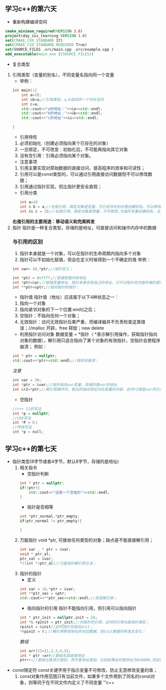 ## 学习c++的第六天
- 重新构建编译空间
```cmake
cmake_minimum_required(VERSION 3.8)
project(day_six_learning VERSION 1.0)
set(CMAKE_CXX_STANDARD 17)
set(CMAKE_CXX_STANDARD_REQUIRED True)
set(SOURCE_FILES .src/main.cpp .src/example.cpp )
add_executable(main_exe ${SOURCE_FILES})
```
- 复合类型
1. 引用类型（变量的别名），不同变量名指向同一个变量
    - 举例：
    ```c++
    int main(){
        int a=10;
        int &b=a;//引用类型，a,b指向同一个内存空间
        int c=a;
        std::cout<<"a的地址："<<&a<<std::endl;
        std::cout<<"b的地址："<<&b<<std::endl;
        std::cout<<"c的地址"<<&c<<std::endl;

    }
    ```
    - 引用特性
    1. 必须初始化（创建必须指向某个已存在的对象）
    2. 一旦绑定，不可改变：初始化后，不可能再指向其它对象
    3. 没有空引用：引用必须指向某个对象。
    - 注意事项
    1. 引用主要实现对原始数据的直接访问，提高程序的效率和可读性；
    2. 引用可以是const类型的，可以通过引用直接访问数据但不可以修改数据；
    3. 引用通过指针实现，但比指针更安全直观；
    - 引用分类
        ```c++
        int a=10
        int & b = a;//左值引用，绑定对象是变量，为已经存在的对象创建别名，可以修改数据
        int && c = 10;//右值引用，绑定对象是常量，不可修改,为临时变量创建别名，主要用于接受函数返回值，减少开销

        ```
    **右值引用的主要用途：移动语义和完美转发**
2. 指针
    指针是一种复合类型，存储的是地址，可直接访问和操作内存中的数据
    ### 与引用的区别
    1. 指针本身就是一个对象，可以在指针的生命周期内指向多个对象
    2. 指针可以不初始化赋值，但会在定义时侯得到一个不确定的值
    举例：
    ```c++
    int var= 10,*ptr;//指针定义；

    int *ptr = 0xffff;//直接赋值内存地址
    int *ptr=&ar;//赋值变量地址，指针本身也有自己的地址，只不过指针的内容存储的是地址；
    int **ptr=&ptr;//指向指针的指针；
    ```
    - 指针值
    指针值（地址）应该属于以下4种状态之一：
    1. 指向一个对象
    2. 指向紧邻对象的下一个位置:end()之后；
    3. 空指针：不指向任何一个对象；
    4. 无效指针：访问无效指针后果严重，而编译器并不负责检查这类错误；//malloc 开辟，free 释放；new delete
    - 利用指针访问对象
    数据变量 = *指针（ *表示解引用操作，获取指针指向对象的数据），解引用只适合指向了某个对象的有效指针，空指针会使程序崩溃；
    例如：
    ```c++
    int * ptr = nullptr;
    std::cout<<*ptr<<std::endl;//程序会崩溃；
    ```
    *注意*
    ```c++
    int var = 30;
    int *ptr = &var;//指针指向var变量，存储的是var的地址
    int &r2=*ptr;//解引用操作符，取出所指向地址对应变量的内容，此时r2就是var的引用
    ```
    -  空指针
    ```c++
    //c++ 11的写法
    int *p = nullptr;
    //c98写法
    int *P = 0；
    //传统写法
    int *p = null;
    ```
## 学习c++的第七天
  - 指针类型(8字节或者4字节，默认8字节，存储的是地址)
    1. 相关指令
        - 空指针判断
        ```c++
        int * ptr = nullptr;
        if(!ptr){
            std::cout<<"这是一个空指针"<<std::endl;
        }
        ```
        - 指针是否相等
        ```c++
        int *ptr_normal,*ptr_empty;
        if(ptr_normal != ptr_empty){

        }
        ```
    2. 万能指针
        void *ptr, 可接收任何类型的对象；缺点是不能直接解引用；
        ```C++
        int var , * ptr = &var;
        void * ptr_al;
        ptr_val = &var;
        *((int *)ptr_al)//万能指针解引用方法；
        ```
    3. 指针的指针
        - 定义
        ```C++
        int var = 10,*ptr = &var;
        int **ptr_sec = &ptr;
        std::cout<<**ptr_sec<<std::endl;//双层解引用；
        ```
        - 指向指针的引用
        指针不能指向引用，但引用可以指向指针
        ```c++
        int * ptr_init = nullptr,init = 24;
        int *& rpinit = ptr_init;//对指针的引用，此时的引用也是指针类型；
        rpinit = &init//此时指针也指向init；
        *rpinit = 0；//解引用修改地址所对应数据，则init数据同样发生变化；
        ```
        *数组*
        ```c++
        int arr[5]={1,2,3,4,5};
        int * ptr =arr//数组名就是首地址
        ptr++;//是按元素进行递加，而不是地址递加，比如如果此时首地址为0x0000,则此时ptr=0x0004;
          ```
  - const限定符
    const关键字用于指示变量不可修改，防止无意修改变量的值；
    1. const对象作用范围只有当前文件，如果多个文件用到了同名的const对象，则等同于在不同文件内定义了不同变量
    ‵‵‵c++
    

















        

